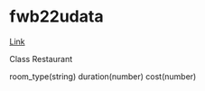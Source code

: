 # fwb22udata

[Link](https://fwb22udata.herokuapp.com/)

Class Restaurant

room_type(string)
duration(number)
cost(number)